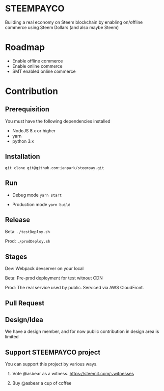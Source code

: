 # STEEMPAYCO
Building a real economy on Steem blockchain by enabling on/offline commerce using Steem Dollars (and also maybe Steem)

# Roadmap
- Enable offline commerce
- Enable online commerce
- SMT enabled online commerce

# Contribution
## Prerequisition
You must have the following dependencies installed
- NodeJS 8.x or higher
- yarn
- python 3.x

## Installation
```
git clone git@github.com:ianpark/steempay.git
```

## Run
- Debug mode
```yarn start```

- Production mode
```yarn build```

## Release
Beta:
```./testDeploy.sh```

Prod:
```./prodDeploy.sh```

## Stages
Dev:
Webpack devserver on your local

Beta:
Pre-prod deployment for test witnout CDN

Prod:
The real service used by public.
Serviced via AWS CloudFront.

## Pull Request

## Design/Idea

We have a design member, and for now public contribution in design area is limited

## Support STEEMPAYCO project

You can support this project by various ways.

1. Vote @asbear as a witness.
https://steemit.com/~witnesses

2. Buy @asbear a cup of coffee